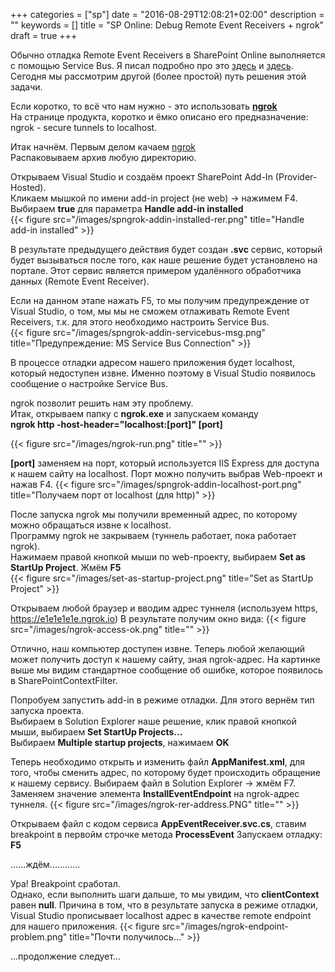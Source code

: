 +++
categories = ["sp"]
date = "2016-08-29T12:08:21+02:00"
description = ""
keywords = []
title = "SP Online: Debug Remote Event Receivers + ngrok"
draft = true
+++

Обычно отладка Remote Event Receivers в SharePoint Online выполняется с помощью Service Bus.
Я писал подробно про это [здесь](http://blog.virtosoftware.com/2014/12/creating-and-debugging-of-remote-event.html) и [здесь](http://blog.virtosoftware.com/2015/01/adding-remote-event-receivers-to-list.html). 
Сегодня мы рассмотрим другой (более простой) путь решения этой задачи.  
<!--more-->

Если коротко, то всё что нам нужно - это использовать **[ngrok](https://ngrok.com/)**  
На странице продукта, коротко и ёмко описано его предназначение: ngrok - secure tunnels to localhost.  

Итак начнём. 
Первым делом качаем [ngrok](https://ngrok.com/download)  
Распаковываем архив любую директорию.  
  
Открываем Visual Studio и создаём проект SharePoint Add-In (Provider-Hosted).   
Кликаем мышкой по имени add-in project (не web) -> нажимем F4.   
Выбираем **true** для параметра **Handle add-in installed**  
{{< figure src="/images/spngrok-addin-installed-rer.png" title="Handle add-in installed" >}}

В результате предыдущего действия будет создан **.svc** сервис, который будет вызываться после того,
как наше решение будет установлено на портале. 
Этот сервис является примером удалённого обработчика данных (Remote Event Receiver).

Если на данном этапе нажать F5, то мы получим предупреждение от Visual Studio, о том, мы мы не сможем 
отлаживать Remote Event Receivers, т.к. для этого необходимо настроить Service Bus.  
{{< figure src="/images/spngrok-addin-servicebus-msg.png" title="Предупреждение: MS Service Bus Connection" >}} 

В процессе отладки адресом нашего приложения будет localhost, который недоступен извне. 
Именно поэтому в Visual Studio появилось сообщение о настройке Service Bus. 

ngrok позволит решить нам эту проблему.  
Итак, открываем папку с **ngrok.exe** и запускаем команду   
**ngrok http -host-header="localhost:[port]" [port]**  

{{< figure src="/images/ngrok-run.png" title="" >}}

**[port]** заменяем на порт, который используется IIS Express для доступа к нашем сайту на localhost.
Порт можно получить выбрав Web-проект и нажав F4. 
{{< figure src="/images/spngrok-addin-localhost-port.png" title="Получаем порт от localhost (для http)" >}}

После запуска ngrok мы получили временный адрес, по которому можно обращаться извне к localhost.  
Программу ngrok не закрываем (туннель работает, пока работает ngrok).  
Нажимаем правой кнопкой мыши по web-проекту, выбираем **Set as StartUp Project**. Жмём **F5**  
{{< figure src="/images/set-as-startup-project.png" title="Set as StartUp Project" >}}

Открываем любой браузер и вводим адрес туннеля (используем https, https://e1e1e1e1e.ngrok.io)
В результате получим окно вида:
{{< figure src="/images/ngrok-access-ok.png" title="" >}}

Отлично, наш компьютер доступен извне. Теперь любой желающий может получить доступ к нашему
сайту, зная ngrok-адрес. На картинке выше мы видим стандартное сообщение об ошибке, которое 
появилось в SharePointContextFilter.

Попробуем запустить add-in в режиме отладки. Для этого вернём тип запуска проекта.    
Выбираем в Solution Explorer наше решение, клик правой кнопкой мыши, выбираем **Set StartUp Projects...**  
Выбираем **Multiple startup projects**, нажимаем **OK**

Теперь необходимо открыть и изменить файл **AppManifest.xml**, для того, чтобы сменить адрес, по которому будет происходить 
обращение к нашему сервису. Выбираем файл в Solution Explorer -> жмём F7.  
Заменяем значение элемента **InstallEventEndpoint** на ngrok-адрес туннеля. 
{{< figure src="/images/ngrok-rer-address.PNG" title="" >}} 

Открываем файл с кодом сервиса **AppEventReceiver.svc.cs**, ставим breakpoint в первойм строчке метода **ProcessEvent**
Запускаем отладку: **F5**  

......ждём............

Ура! Breakpoint сработал.   
Однако, если выполнить шаги дальше, то мы увидим, что **clientContext** равен **null**. Причина в том, что в 
результате запуска в режиме отладки, Visual Studio прописывает localhost адрес в качестве remote endpoint
для нашего приложения.
{{< figure src="/images/ngrok-endpoint-problem.png" title="Почти получилось..." >}}

...продолжение следует...